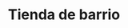 ---
title: "Tienda de barrio"
url: /ciudad-satelite/tienda-de-barrio-calle-sebastian-mendoza-3/
shop: comodidad
---